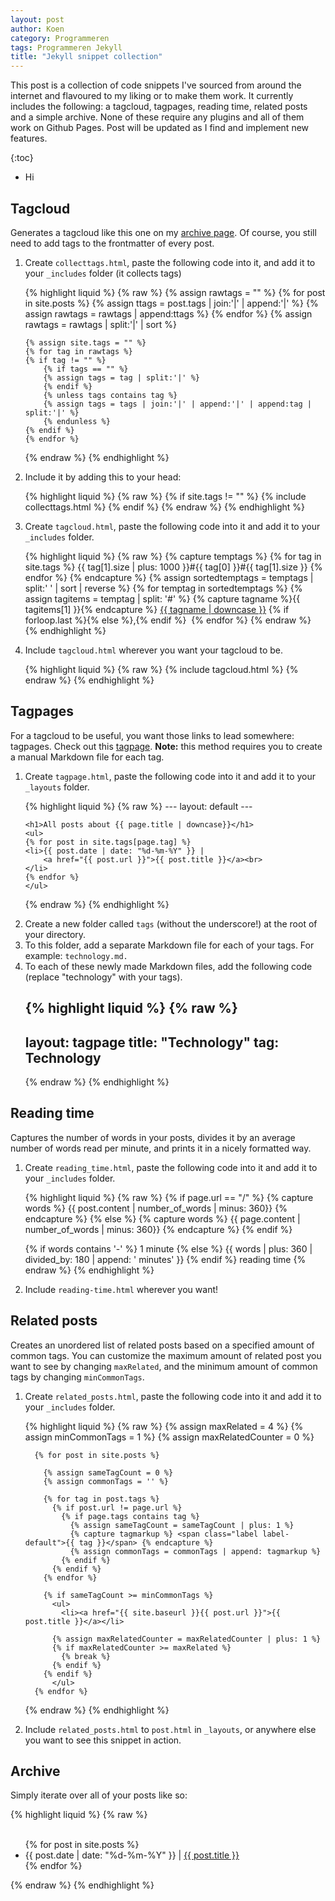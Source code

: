 ```yaml
---
layout: post
author: Koen
category: Programmeren
tags: Programmeren Jekyll
title: "Jekyll snippet collection"
---
```

This post is a collection of code snippets I've sourced from around the internet and flavoured to my liking or to make them work. It currently includes the following: a tagcloud, tagpages, reading time, related posts and a simple archive. None of these require any plugins and all of them work on Github Pages. Post will be updated as I find and implement new features. 
<!--more-->


{:toc}
- Hi 

## Tagcloud
Generates a tagcloud like this one on my <a href="/archief/">archive page</a>. Of course, you still need to add tags to the frontmatter of every post. 

<ol>
<li>Create <code>collecttags.html</code>, paste the following code into it, and add it to your <code>_includes</code> folder (it collects tags)</li>


{% highlight liquid %}
{% raw %}
    {% assign rawtags = "" %}
    {% for post in site.posts %}
    {% assign ttags = post.tags | join:'|' | append:'|' %}
    {% assign rawtags = rawtags | append:ttags %}
    {% endfor %}
    {% assign rawtags = rawtags | split:'|' | sort %}

    {% assign site.tags = "" %}
    {% for tag in rawtags %}
    {% if tag != "" %}
        {% if tags == "" %}
        {% assign tags = tag | split:'|' %}
        {% endif %}
        {% unless tags contains tag %}
        {% assign tags = tags | join:'|' | append:'|' | append:tag | split:'|' %}
        {% endunless %}
    {% endif %}
    {% endfor %}
{% endraw %}
{% endhighlight %}

<li>Include it by adding this to your head:</li>

{% highlight liquid %}
{% raw %}
    {% if site.tags != "" %}
    {% include collecttags.html %}
    {% endif %}
{% endraw %}
{% endhighlight %}

<li>Create <code>tagcloud.html</code>, paste the following code into it and add it to your <code>_includes</code> folder.</li>

{% highlight liquid %}
{% raw %}
    {% capture temptags %}
      {% for tag in site.tags %}
        {{ tag[1].size | plus: 1000 }}#{{ tag[0] }}#{{ tag[1].size }}
      {% endfor %}
    {% endcapture %}
    {% assign sortedtemptags = temptags | split:' ' | sort | reverse %}
    {% for temptag in sortedtemptags %}
      {% assign tagitems = temptag | split: '#' %}
      {% capture tagname %}{{ tagitems[1] }}{% endcapture %}
        <a href="/Onderwerpen/{{ tagname }}">{{ tagname | downcase }}</a>
        {% if forloop.last %}{% else %},{% endif %}&nbsp;
    {% endfor %}
{% endraw %}
{% endhighlight %}

<li>Include <code>tagcloud.html</code> wherever you want your tagcloud to be.</li>

{% highlight liquid %}
{% raw %}
    {% include tagcloud.html %}
{% endraw %}
{% endhighlight %}

</ol>

## Tagpages

For a tagcloud to be useful, you want those links to lead somewhere: tagpages. Check out this <a href="/onderwerpen/technologie/">tagpage</a>. <b>Note:</b> this method requires you to create a manual Markdown file for each tag. 

<ol>
<li>Create <code>tagpage.html</code>, paste the following code into it and add it to your <code>_layouts</code> folder.</li>


{% highlight liquid %}
{% raw %}
    ---
    layout: default
    ---

    <h1>All posts about {{ page.title | downcase}}</h1>
    <ul>
    {% for post in site.tags[page.tag] %}
    <li>{{ post.date | date: "%d-%m-%Y" }} | 
        <a href="{{ post.url }}">{{ post.title }}</a><br>
    </li>
    {% endfor %}
    </ul>
{% endraw %}
{% endhighlight %}

<li>Create a new folder called <code>tags</code> (without the underscore!) at the root of your directory.</li>

<li>To this folder, add a separate Markdown file for each of your tags. For example: <code>technology.md.</code></li>

<li>To each of these newly made Markdown files, add the following code (replace "technology" with your tags).</li>

{% highlight liquid %}
{% raw %}
---
layout: tagpage
title: "Technology"
tag: Technology
---
{% endraw %}
{% endhighlight %}
</ol>

## Reading time
Captures the number of words in your posts, divides it by an average number of words read per minute, and prints it in a nicely formatted way.

<ol>
<li>Create <code>reading_time.html</code>, paste the following code into it and add it to your <code>_includes</code> folder.</li>

{% highlight liquid %}
{% raw %}
{% if page.url == "/" %}
    {% capture words %}
    {{ post.content | number_of_words | minus: 360}}
    {% endcapture %}
{% else %}
    {% capture words %}
    {{ page.content | number_of_words | minus: 360}}
    {% endcapture %}
{% endif %}

{% if words contains '-' %}
1 minute
{% else %}
{{ words | plus: 360 | divided_by: 180 | append: ' minutes' }}
{% endif %} reading time
{% endraw %}
{% endhighlight %}

<li>Include <code>reading-time.html</code> wherever you want!</li>
</ol>

## Related posts

Creates an unordered list of related posts based on a specified amount of common tags. You can customize the maximum amount of related post you want to see by changing <code>maxRelated</code>, and the minimum amount of common tags by changing <code>minCommonTags</code>.

<ol>
<li>Create <code>related_posts.html</code>, paste the following code into it and add it to your <code>_includes</code> folder.</li>

{% highlight liquid %}
{% raw %}
{% assign maxRelated = 4 %}
    {% assign minCommonTags =  1 %}
    {% assign maxRelatedCounter = 0 %}
    
      {% for post in site.posts %}
    
        {% assign sameTagCount = 0 %}
        {% assign commonTags = '' %}
    
        {% for tag in post.tags %}
          {% if post.url != page.url %}
            {% if page.tags contains tag %}
              {% assign sameTagCount = sameTagCount | plus: 1 %}
              {% capture tagmarkup %} <span class="label label-default">{{ tag }}</span> {% endcapture %}
              {% assign commonTags = commonTags | append: tagmarkup %}
            {% endif %}
          {% endif %}
        {% endfor %}
    
        {% if sameTagCount >= minCommonTags %}
          <ul>
            <li><a href="{{ site.baseurl }}{{ post.url }}">{{ post.title }}</a></li>

          {% assign maxRelatedCounter = maxRelatedCounter | plus: 1 %}
          {% if maxRelatedCounter >= maxRelated %}
            {% break %}
          {% endif %}
        {% endif %}
          </ul>
      {% endfor %}
{% endraw %}
{% endhighlight %}

<li>Include <code>related_posts.html</code> to <code>post.html</code> in <code>_layouts</code>, or anywhere else you want to see this snippet in action.</li>
</ol>

## Archive

Simply iterate over all of your posts like so:

{% highlight liquid %}
{% raw %}
        <ul>    
            {% for post in site.posts %}
            <li>{{ post.date | date: "%d-%m-%Y" }} | <a href="{{ post.url }}">{{ post.title }}</a><br>
            </li>
            {% endfor %}
        </ul>
{% endraw %}
{% endhighlight %}
